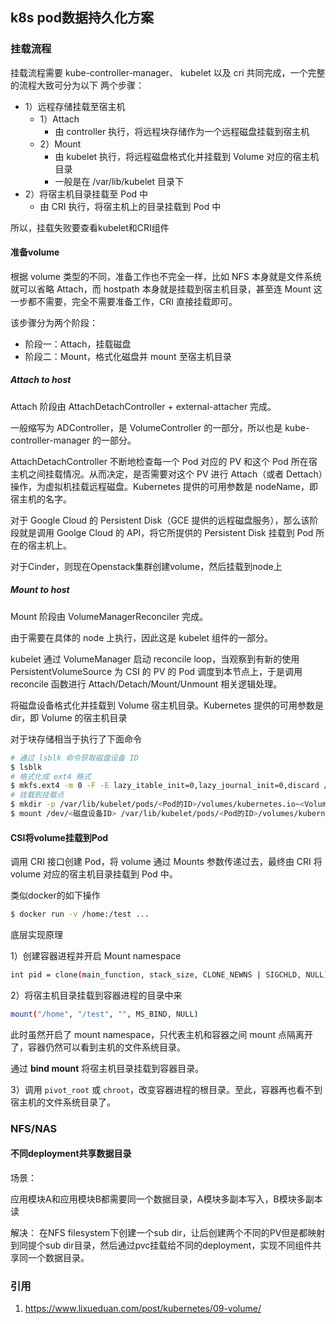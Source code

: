 ## k8s pod数据持久化方案

### 挂载流程

挂载流程需要 kube-controller-manager、 kubelet 以及 cri 共同完成，一个完整的流程大致可分为以下 两个步骤：

- 1）远程存储挂载至宿主机
  - 1）Attach
    - 由 controller 执行，将远程块存储作为一个远程磁盘挂载到宿主机
  - 2）Mount
    - 由 kubelet 执行，将远程磁盘格式化并挂载到 Volume 对应的宿主机目录
    - 一般是在 /var/lib/kubelet 目录下
- 2）将宿主机目录挂载至 Pod 中
  - 由 CRI 执行，将宿主机上的目录挂载到 Pod 中

所以，挂载失败要查看kubelet和CRI组件

#### 准备volume

根据 volume 类型的不同，准备工作也不完全一样，比如 NFS 本身就是文件系统就可以省略 Attach，而 hostpath 本身就是挂载到宿主机目录，甚至连 Mount 这一步都不需要，完全不需要准备工作，CRI 直接挂载即可。



该步骤分为两个阶段：

- 阶段一：Attach，挂载磁盘
- 阶段二：Mount，格式化磁盘并 mount 至宿主机目录

##### Attach to host

Attach 阶段由 AttachDetachController + external-attacher 完成。

一般缩写为 ADController，是 VolumeController 的一部分，所以也是 kube-controller-manager 的一部分。

AttachDetachController 不断地检查每一个 Pod 对应的 PV 和这个 Pod 所在宿主机之间挂载情况。从而决定，是否需要对这个 PV 进行 Attach（或者 Dettach）操作，为虚拟机挂载远程磁盘。Kubernetes 提供的可用参数是 nodeName，即宿主机的名字。

对于 Google Cloud 的 Persistent Disk（GCE 提供的远程磁盘服务），那么该阶段就是调用 Goolge Cloud 的 API，将它所提供的 Persistent Disk 挂载到 Pod 所在的宿主机上。

对于Cinder，则现在Openstack集群创建volume，然后挂载到node上

##### Mount to host

Mount 阶段由 VolumeManagerReconciler 完成。

由于需要在具体的 node 上执行，因此这是 kubelet 组件的一部分。

kubelet 通过 VolumeManager 启动 reconcile loop，当观察到有新的使用 PersistentVolumeSource 为 CSI 的 PV 的 Pod 调度到本节点上，于是调用 reconcile 函数进行 Attach/Detach/Mount/Unmount 相关逻辑处理。

将磁盘设备格式化并挂载到 Volume 宿主机目录。Kubernetes 提供的可用参数是 dir，即 Volume 的宿主机目录

对于块存储相当于执行了下面命令

```bash
# 通过 lsblk 命令获取磁盘设备 ID
$ lsblk
# 格式化成 ext4 格式
$ mkfs.ext4 -m 0 -F -E lazy_itable_init=0,lazy_journal_init=0,discard /dev/<磁盘设备ID>
# 挂载到挂载点
$ mkdir -p /var/lib/kubelet/pods/<Pod的ID>/volumes/kubernetes.io~<Volume类型>/<Volume名字>
$ mount /dev/<磁盘设备ID> /var/lib/kubelet/pods/<Pod的ID>/volumes/kubernetes.io~<Volume类型>/<Volume名字>
```

#### CSI将volume挂载到Pod

调用 CRI 接口创建 Pod，将 volume 通过 Mounts 参数传递过去，最终由 CRI 将 volume 对应的宿主机目录挂载到 Pod 中。

类似docker的如下操作
```bash
$ docker run -v /home:/test ...
```

底层实现原理

1）创建容器进程并开启 Mount namespace

```bash
int pid = clone(main_function, stack_size, CLONE_NEWNS | SIGCHLD, NULL); 
```

2）将宿主机目录挂载到容器进程的目录中来

```bash
mount("/home", "/test", "", MS_BIND, NULL)
```

此时虽然开启了 mount namespace，只代表主机和容器之间 mount 点隔离开了，容器仍然可以看到主机的文件系统目录。

通过 **bind mount** 将宿主机目录挂载到容器目录。

3）调用 `pivot_root` 或 `chroot`，改变容器进程的根目录。至此，容器再也看不到宿主机的文件系统目录了。







### NFS/NAS

#### 不同deployment共享数据目录

场景：

应用模块A和应用模块B都需要同一个数据目录，A模块多副本写入，B模块多副本读

解决：
在NFS filesystem下创建一个sub dir，让后创建两个不同的PV但是都映射到同提个sub dir目录，然后通过pvc挂载给不同的deployment，实现不同组件共享同一个数据目录。

### 引用

1. https://www.lixueduan.com/post/kubernetes/09-volume/